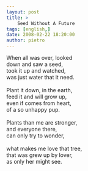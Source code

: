 ```yaml
---
layout: post
title: >
    Seed Without A Future
tags: [english,]
date: 2008-02-22 18:20:00
author: pietro
---
```

When all was over, looked<br/>down and saw a seed,<br/>took it up and watched,<br/>was just water that it need.<br/><br/>Plant it down, in the earth,<br/>feed it and will grow up,<br/>even if comes from heart,<br/>of a so unhappy pup.<br/><br/>Plants than me are stronger,<br/>and everyone there,<br/>can only try to wonder,<br/><br/>what makes me love that tree,<br/>that was grew up by lover,<br/>as only her might see.

